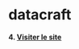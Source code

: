 # datacraft

**4. <a href="https://github.com/HarpieTrax/datacraft/blob/main/git.md" target="_blank">Visiter le site</a>**
